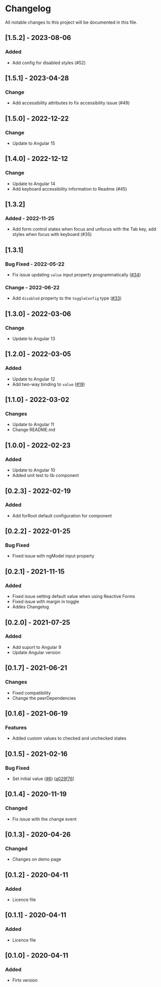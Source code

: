 # Changelog
All notable changes to this project will be documented in this file.

## [1.5.2] - 2023-08-06
### Added
- Add config for disabled styles (#52)

## [1.5.1] - 2023-04-28
### Change
- Add accessibility attributes to fix accessibility issue (#49)

## [1.5.0] - 2022-12-22
### Change
- Update to Angular 15

## [1.4.0] - 2022-12-12
### Change
- Update to Angular 14
- Add keyboard accessibility information to Readme (#45)

## [1.3.2]
### Added - 2022-11-25
- Add form control states when focus and unfocus with the Tab key, add styles when focus with keyboard (#35)

## [1.3.1]
### Bug Fixed - 2022-05-22
- Fix issue updating `value` input property programmatically ([#34](https://github.com/vicmans/ng-toggle-button/issues/34))
### Change - 2022-06-22
- Add `disabled` property to the `toggleConfig` type ([#33](https://github.com/vicmans/ng-toggle-button/pull/33))

## [1.3.0] - 2022-03-06
### Change
- Update to Angular 13

## [1.2.0] - 2022-03-05
### Added
- Update to Angular 12
- Add two-way binding to `value` ([#19](https://github.com/vicmans/ng-toggle-button/issues/19))

## [1.1.0] - 2022-03-02
### Changes
- Update to Angular 11
- Change README.md

## [1.0.0] - 2022-02-23
### Added
- Update to Angular 10
- Added unit test to lib component

## [0.2.3] - 2022-02-19
### Added
- Add forRoot default configuration for component

## [0.2.2] - 2022-01-25
### Bug Fixed
- Fixed issue with ngModel input property

## [0.2.1] - 2021-11-15
### Added
- Fixed issue setting default value when using Reactive Forms
- Fixed issue with margin in toggle
- Addes Changelog

## [0.2.0] - 2021-07-25
### Added
- Add suport to Angular 9
- Update Angular version

## [0.1.7] - 2021-06-21
### Changes
- Fixed compatibility
- Change the peerDependencies

## [0.1.6] - 2021-06-19
### Features
- Added custom values to checked and unchecked states

## [0.1.5] - 2021-02-16
### Bug Fixed
- Set initial value ([#6](https://github.com/vicmans/ng-toggle-button/issues/6)) ([a029f76](https://github.com/vicmans/ng-toggle-button/commit/a029f7605524d427f8c4d4979d76935ae2305e15))

## [0.1.4] - 2020-11-19
### Changed
- Fix issue with the change event

## [0.1.3] - 2020-04-26
### Changed
- Changes on demo page

## [0.1.2] - 2020-04-11
### Added
- Licence file

## [0.1.1] - 2020-04-11
### Added
- Licence file

## [0.1.0] - 2020-04-11
### Added
- Firts version
